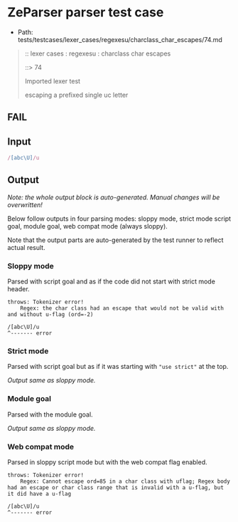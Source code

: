 # ZeParser parser test case

- Path: tests/testcases/lexer_cases/regexesu/charclass_char_escapes/74.md

> :: lexer cases : regexesu : charclass char escapes
>
> ::> 74
>
> Imported lexer test
>
> escaping a prefixed single uc letter

## FAIL

## Input

`````js
/[abc\U]/u
`````

## Output

_Note: the whole output block is auto-generated. Manual changes will be overwritten!_

Below follow outputs in four parsing modes: sloppy mode, strict mode script goal, module goal, web compat mode (always sloppy).

Note that the output parts are auto-generated by the test runner to reflect actual result.

### Sloppy mode

Parsed with script goal and as if the code did not start with strict mode header.

`````
throws: Tokenizer error!
    Regex: the char class had an escape that would not be valid with and without u-flag (ord=-2)

/[abc\U]/u
^------- error
`````

### Strict mode

Parsed with script goal but as if it was starting with `"use strict"` at the top.

_Output same as sloppy mode._

### Module goal

Parsed with the module goal.

_Output same as sloppy mode._

### Web compat mode

Parsed in sloppy script mode but with the web compat flag enabled.

`````
throws: Tokenizer error!
    Regex: Cannot escape ord=85 in a char class with uflag; Regex body had an escape or char class range that is invalid with a u-flag, but it did have a u-flag

/[abc\U]/u
^------- error
`````

